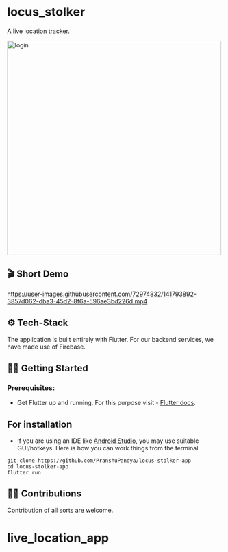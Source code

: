 # locus_stolker

A live location tracker.

<img src="https://user-images.githubusercontent.com/72974832/141783302-882f8e76-42a2-4801-ace0-af911a9ba758.png" alt="login" width="" height="500" />


## 🎬 Short Demo
<!-- https://github.com/PranshuPandya/locus-stolker-app/blob/main/demo.mp4 -->


https://user-images.githubusercontent.com/72974832/141793892-3857d062-dba3-45d2-8f6a-596ae3bd226d.mp4




## ⚙️ Tech-Stack
The application is built entirely with Flutter. For our backend services, we have made use of Firebase.

## 🏃🏻 Getting Started

### Prerequisites:
* Get Flutter up and running. For this purpose visit - [Flutter docs](https://flutter.dev/docs/get-started/install).

## For installation

* If you are using an IDE like [Android Studio](https://developer.android.com/studio), you may use suitable GUI/hotkeys. Here is how you can work things from the terminal.

```
git clone https://github.com/PranshuPandya/locus-stolker-app
cd locus-stolker-app
flutter run 
```

## 🤝🏻 Contributions
Contribution of all sorts are welcome.
# live_location_app
